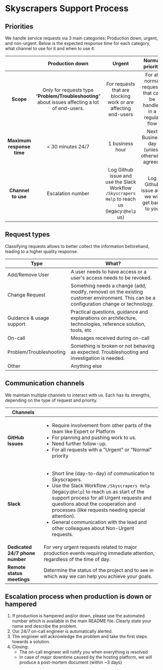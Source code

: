 # Skyscrapers Support Process

## Priorities

We handle service requests via 3 main categories: Production down, urgent, and non-urgent. Below is the expected response time for each category, what channel to use for it and when to use it:

|                           |                                         Production down                                         |                             Urgent                             |                        Normal priority                        |
| :-----------------------: | :---------------------------------------------------------------------------------------------: | :------------------------------------------------------------: | :-----------------------------------------------------------: |
|         **Scope**         | Only for requests type “**Problem/Troubleshooting**” about issues affecting a lot of end-users. | For requests that are blocking work or are affecting end-users | For all normal requests that can be handled in a regular flow |
| **Maximum response time** |                                        < 30 minutes 24/7                                        |                        1 business hour                         |          Next Business day (unless otherwise agreed)          |
|    **Channel to use**     |                                        Escalation number                                        |         Log Github issue and use the Slack Workflow `/Skyscrapers Help` to reach us (legacy:`@help` us)  |         Log Github issue and we will get back to you          |

## Request types

Classifying requests allows to better collect the information beforehand, leading to a higher quality response.

| Type                     | What?                                                                                                                                  |
| ------------------------ | -------------------------------------------------------------------------------------------------------------------------------------- |
| Add/Remove User          | A user needs to have access or a user's access needs to be revoked.                                                                    |
| Change Request           | Something needs a change (add, modify, remove) on the existing customer environment. This can be a configuration change or technology. |
| Guidance & usage support | Practical questions, guidance and explanations on architecture, technologies, reference solution, tools, etc                           |
| On-call                  | Messages received during on-call                                                                                                       |
| Problem/Troubleshooting  | Something is broken or not behaving as expected. Troubleshooting and investigation is needed.                                          |
| Other                    | Anything else                                                                                                                          |

## Communication channels

We maintain multiple channels to interact with us. Each has its strengths, depending on the type of request and priority.

| Channels                        |                                                                                                                                                                                                                                                                                                                                                 |
| ------------------------------- | ----------------------------------------------------------------------------------------------------------------------------------------------------------------------------------------------------------------------------------------------------------------------------------------------------------------------------------------------- |
| **GitHub Issues**               | <ul> <li>Require involvement from other parts of the team like Expert or Platform</li> <li>For planning and pushing work to us. </li><li>Need further follow-up.</li><li>For all requests with a "Urgent" or "Normal" priority</li> </ul>                                                                                                       |
| **Slack**                       | <ul> <li>Short line (day-to-day) of communication to Skyscrapers.</li> <li>Use the Slack Workflow `/Skyscrapers Help` (legacy:`@help`) to reach us as start of the support process for all Urgent requests and questions about the cooperation and processes (like requests needing special attention).</li> <li>General communication with the lead and other colleagues about Non-Urgent requests.</li> </ul> |
| **Dedicated 24/7 phone number** | For very urgent requests related to major production events requiring immediate attention, regardless of the time of day.                                                                                                                                                                                                                       |
| **Remote status meetings**      | Determine the status of the project and to see in which way we can help you achieve your goals.                                                                                                                                                                                                                                                 |

## Escalation process when production is down or hampered

1. If production is hampered and/or down, please use the automated number which is available in the main README file. Clearly state your name and describe the problem.
1. Our 24/7 on-call engineer is automatically alerted.
1. The engineer will acknowledge the problem and take the first steps towards a solution.
1. Closing:
   - The on-call engineer will notify you when everything is resolved
   - In case of major downtime caused by the hosting platform, we will produce a post-mortem document (within ~3 days)
